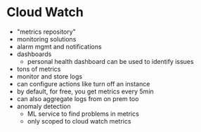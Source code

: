 # Cloud Watch

- "metrics repository"
- monitoring solutions
- alarm mgmt and notifications
- dashboards
  - personal health dashboard can be used to identify issues
- tons of metrics
- monitor and store logs
- can configure actions like turn off an instance
- by default, for free, you get metrics every 5min
- can also aggregate logs from on prem too
- anomaly detection
  - ML service to find problems in metrics
  - only scoped to cloud watch metrics